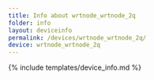 ```yaml
---
title: Info about wrtnode_wrtnode_2q
folder: info
layout: deviceinfo
permalink: /devices/wrtnode_wrtnode_2q/
device: wrtnode_wrtnode_2q
---
```

{% include templates/device_info.md %}
